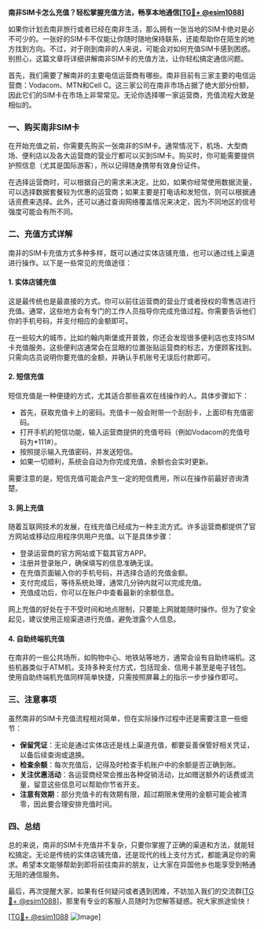 **南非SIM卡怎么充值？轻松掌握充值方法，畅享本地通信[[TG💪+ @esim1088](https://t.me/s/esim1088)]**

如果你计划去南非旅行或者已经在南非生活，那么拥有一张当地的SIM卡绝对是必不可少的。一张好的SIM卡不仅能让你随时随地保持联系，还能帮助你在陌生的地方找到方向。不过，对于刚到南非的人来说，可能会对如何充值SIM卡感到困惑。别担心，这篇文章将详细讲解南非SIM卡的充值方法，让你轻松搞定通信问题。

首先，我们需要了解南非的主要电信运营商有哪些。南非目前有三家主要的电信运营商：Vodacom、MTN和Cell C。这三家公司在南非市场占据了绝大部分份额，因此它们的SIM卡在市场上非常常见。无论你选择哪一家运营商，充值流程大致是相似的。

### 一、购买南非SIM卡

在开始充值之前，你需要先购买一张南非的SIM卡。通常情况下，机场、大型商场、便利店以及各大运营商的营业厅都可以买到SIM卡。购买时，你可能需要提供护照信息（尤其是国际游客），所以记得随身携带有效身份证件。

在选择运营商时，可以根据自己的需求来决定。比如，如果你经常使用数据流量，可以选择数据套餐较为优惠的运营商；如果主要是打电话和发短信，则可以根据通话资费来选择。此外，还可以通过查询网络覆盖情况来决定，因为不同地区的信号强度可能会有所不同。

### 二、充值方式详解

南非的SIM卡充值方式多种多样，既可以通过实体店铺充值，也可以通过线上渠道进行操作。以下是一些常见的充值途径：

#### 1. 实体店铺充值

这是最传统也是最直接的方式。你可以前往运营商的营业厅或者授权的零售店进行充值。通常，这些地方会有专门的工作人员指导你完成充值过程。你需要告诉他们你的手机号码，并支付相应的金额即可。

在一些较大的城市，比如约翰内斯堡或开普敦，你还会发现很多便利店也支持SIM卡充值服务。这些便利店通常会在显眼的位置张贴运营商的标志，方便顾客找到。只需向店员说明你要充值的金额，并确认手机账号无误后付款即可。

#### 2. 短信充值

短信充值是一种便捷的方式，尤其适合那些喜欢在线操作的人。具体步骤如下：

- 首先，获取充值卡上的密码。充值卡一般会附带一个刮刮卡，上面印有充值密码。
- 打开手机的短信功能，输入运营商提供的充值号码（例如Vodacom的充值号码为*111#）。
- 按照提示输入充值密码，并发送短信。
- 如果一切顺利，系统会自动为你完成充值，余额也会实时更新。

需要注意的是，短信充值可能会产生一定的短信费用，所以在操作前最好咨询清楚。

#### 3. 网上充值

随着互联网技术的发展，在线充值已经成为一种主流方式。许多运营商都提供了官方网站或移动应用程序供用户充值。以下是具体步骤：

- 登录运营商的官方网站或下载其官方APP。
- 注册并登录账户，确保填写的信息准确无误。
- 在充值页面输入你的手机号码，并选择合适的充值金额。
- 支付完成后，等待系统处理，通常几分钟内就可以完成充值。
- 充值成功后，你可以在账户中查看最新的余额信息。

网上充值的好处在于不受时间和地点限制，只要能上网就能随时操作。但为了安全起见，建议使用正规渠道进行充值，避免泄露个人信息。

#### 4. 自助终端机充值

在南非的一些公共场所，如购物中心、地铁站等地方，通常会设有自助终端机。这些机器类似于ATM机，支持多种支付方式，包括现金、信用卡甚至是电子钱包。使用自助终端机充值同样简单快捷，只需按照屏幕上的指示一步步操作即可。

### 三、注意事项

虽然南非的SIM卡充值流程相对简单，但在实际操作过程中还是需要注意一些细节：

- **保留凭证**：无论是通过实体店还是线上渠道充值，都要妥善保管好相关凭证，以备后续查询或退换。
- **检查余额**：每次充值后，记得及时检查手机账户中的余额是否正确到账。
- **关注优惠活动**：各运营商经常会推出各种促销活动，比如赠送额外的话费或流量，留意这些信息可以帮助你节省开支。
- **注意有效期**：部分充值卡的有效期有限，超过期限未使用的金额可能会被清零，因此要合理安排充值时间。

### 四、总结

总的来说，南非的SIM卡充值并不复杂，只要你掌握了正确的渠道和方法，就能轻松搞定。无论是传统的实体店铺充值，还是现代的线上支付方式，都能满足你的需求。希望本文能够帮助到即将前往南非的朋友，让大家在异国他乡也能享受到畅通无阻的通信服务。

最后，再次提醒大家，如果有任何疑问或者遇到困难，不妨加入我们的交流群[[TG💪+ @esim1088](https://t.me/s/esim1088)]，那里有专业的客服人员随时为您解答疑惑。祝大家旅途愉快！

[[TG💪+ @esim1088](https://t.me/s/esim1088) ![Image](https://i.postimg.cc/4NQfJmqS/Snipaste-2025-05-13-00-14-12.png)]